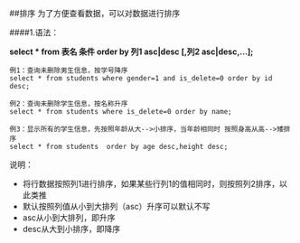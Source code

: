 ##排序
为了方便查看数据，可以对数据进行排序

####1.语法：

**select * from 表名 条件 order by 列1 asc|desc [,列2 asc|desc,...];**  

	例1：查询未删除男生信息，按学号降序  
	select * from students where gender=1 and is_delete=0 order by id desc;
	
	例2：查询未删除学生信息，按名称升序  
	select * from students where is_delete=0 order by name;
	
	例3：显示所有的学生信息，先按照年龄从大-->小排序，当年龄相同时 按照身高从高-->矮排序   
	select * from students  order by age desc,height desc;

说明：    

* 将行数据按照列1进行排序，如果某些行列1的值相同时，则按照列2排序，以此类推  
* 默认按照列值从小到大排列（asc）升序可以默认不写   
* asc从小到大排列，即升序    
* desc从大到小排序，即降序        
